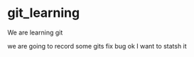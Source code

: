 # git_learning
We are learning git

we are going to record some gits
fix bug ok 
I want to statsh it
